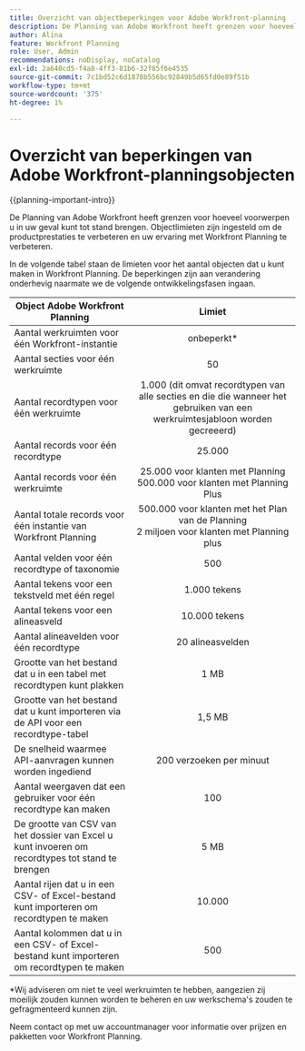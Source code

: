 ```yaml
---
title: Overzicht van objectbeperkingen voor Adobe Workfront-planning
description: De Planning van Adobe Workfront heeft grenzen voor hoeveel voorwerpen u in uw geval kunt tot stand brengen. Objectlimieten zijn ingesteld om de productprestaties te verbeteren en uw ervaring met Workfront Planning te verbeteren.
author: Alina
feature: Workfront Planning
role: User, Admin
recommendations: noDisplay, noCatalog
exl-id: 2a640cd5-f4a8-4ff3-81b6-32f85f6e4535
source-git-commit: 7c1bd52c6d1878b556bc92849b5d65fd0e89f51b
workflow-type: tm+mt
source-wordcount: '375'
ht-degree: 1%

---
```



# Overzicht van beperkingen van Adobe Workfront-planningsobjecten

<!--<span class="preview">The information on this page refers to functionality not yet generally available. It is available only in the Preview environment for all customers. After the monthly releases to Production, the same features are also available in the Production environment for customers who enabled fast releases. </span>   

<span class="preview">For information about fast releases, see [Enable or disable fast releases for your organization](/help/quicksilver/administration-and-setup/set-up-workfront/configure-system-defaults/enable-fast-release-process.md). </span>-->

{{planning-important-intro}}


De Planning van Adobe Workfront heeft grenzen voor hoeveel voorwerpen u in uw geval kunt tot stand brengen. Objectlimieten zijn ingesteld om de productprestaties te verbeteren en uw ervaring met Workfront Planning te verbeteren.

In de volgende tabel staan de limieten voor het aantal objecten dat u kunt maken in Workfront Planning. De beperkingen zijn aan verandering onderhevig naarmate we de volgende ontwikkelingsfasen ingaan.

| Object Adobe Workfront Planning | Limiet |
|-------------------------------------------------------------------------------|:---------------------------------------------------------------------------------------------------------------:|
| Aantal werkruimten voor één Workfront-instantie | onbeperkt* |
| Aantal secties voor één werkruimte | 50 |
| Aantal recordtypen voor één werkruimte | 1.000 (dit omvat recordtypen van alle secties en die die wanneer het gebruiken van een werkruimtesjabloon worden gecreeerd) |
| Aantal records voor één recordtype | 25.000 |
| Aantal records voor één werkruimte | 25.000 voor klanten met Planning <br> 500.000 voor klanten met Planning Plus |
| Aantal totale records voor één instantie van Workfront Planning | 500.000 voor klanten met het Plan van de Planning <br> 2 miljoen voor klanten met Planning plus |
| Aantal velden voor één recordtype of taxonomie | 500 |
| Aantal tekens voor een tekstveld met één regel | 1.000 tekens |
| Aantal tekens voor een alineasveld | 10.000 tekens |
| Aantal alineavelden voor één recordtype | 20 alineasvelden |
| Grootte van het bestand dat u in een tabel met recordtypen kunt plakken | 1 MB |
| Grootte van het bestand dat u kunt importeren via de API voor een recordtype-tabel | 1,5 MB |
| De snelheid waarmee API-aanvragen kunnen worden ingediend | 200 verzoeken per minuut |
| Aantal weergaven dat een gebruiker voor één recordtype kan maken | 100 |
| De grootte van CSV van het dossier van Excel u kunt invoeren om recordtypes tot stand te brengen | 5 MB |
| Aantal rijen dat u in een CSV- of Excel-bestand kunt importeren om recordtypen te maken | 10.000 |
| Aantal kolommen dat u in een CSV- of Excel-bestand kunt importeren om recordtypen te maken | 500 |

*Wij adviseren om niet te veel werkruimten te hebben, aangezien zij moeilijk zouden kunnen worden te beheren en uw werkschema&#39;s zouden te gefragmenteerd kunnen zijn.

Neem contact op met uw accountmanager voor informatie over prijzen en pakketten voor Workfront Planning.

<!--
****************KEEP THIS COMMENTED OUT:

**This functionality has been temporarily removed and it will be available at a later date.**********************
-->


<!--OLD limitations (before GA:)

|       Adobe Workfront Planning  object                                                          |                                                        Limit                                                    |
|-------------------------------------------------------------------------------|:---------------------------------------------------------------------------------------------------------------:|
|     Number of Workspaces for one Workfront instance                                      |   1,000                                                                                                         |
|     Number of sections for one workspace                                      |   50                                                                                                         |
|     Number of Record Types for one workspace                                            |   1,000 (this includes record types from all sections and those that are created when using a workspace template)  |
|     Number of records for one record type                                               |   50,000                                                                                                        |
|     Number of fields for one record type or taxonomy                            |   500                                                                                                           |
|     Number of characters for a text field                                                               |   1,000 characters                                                                                              |
|     Size of file that you can paste in a record type table                    |   1MB                                                                                                           |
|     Size of file that you can import through the API for a record type table  |   1.5MB                                                                                                         |
|     The rate at which API requests can be made                                    |   200 requests per minute                                                                                       |
| Number of views one user can create for one record type | 100 |

-->
<!--| Size of CSV of Excel file you can import* | 5MB |-->

<!--[!IMPORTANT]
>
>*This functionality has been temporarily removed and it will be available at a later date.-->
